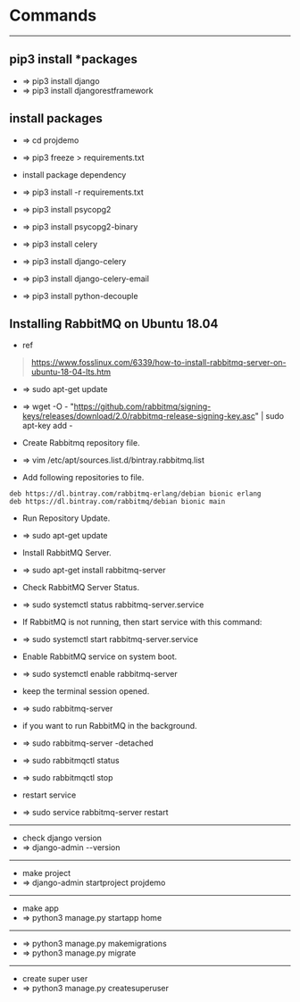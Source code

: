 # Commands
	

---
## pip3 install *packages
- => pip3 install django
- => pip3 install djangorestframework

## install packages
- => cd projdemo
- => pip3 freeze > requirements.txt
- install package dependency
- => pip3 install -r requirements.txt

- => pip3 install psycopg2
- => pip3 install psycopg2-binary

- => pip3 install celery
- => pip3 install django-celery
- => pip3 install django-celery-email

- => pip3 install python-decouple



## Installing RabbitMQ on Ubuntu 18.04
- ref
>https://www.fosslinux.com/6339/how-to-install-rabbitmq-server-on-ubuntu-18-04-lts.htm

- => sudo apt-get update
- => wget -O - "https://github.com/rabbitmq/signing-keys/releases/download/2.0/rabbitmq-release-signing-key.asc" | sudo apt-key add -

- Create Rabbitmq repository file.
- => vim /etc/apt/sources.list.d/bintray.rabbitmq.list

- Add following repositories to file.
```
deb https://dl.bintray.com/rabbitmq-erlang/debian bionic erlang
deb https://dl.bintray.com/rabbitmq/debian bionic main
```

- Run Repository Update.
- => sudo apt-get update

- Install RabbitMQ Server.
- => sudo apt-get install rabbitmq-server
- Check RabbitMQ Server Status.
- => sudo systemctl status rabbitmq-server.service
- If RabbitMQ is not running, then start service with this command:
- => sudo systemctl start rabbitmq-server.service
- Enable RabbitMQ service on system boot.
- => sudo systemctl enable rabbitmq-server


- keep the terminal session opened.
- => sudo rabbitmq-server

- if you want to run RabbitMQ in the background.
- => sudo rabbitmq-server -detached

- => sudo rabbitmqctl status
- => sudo rabbitmqctl stop

- restart service
- => sudo service rabbitmq-server restart






---
- check django version
- => django-admin --version


---
- make project
- => django-admin startproject projdemo

---
- make app
- => python3 manage.py startapp home


---
- => python3 manage.py makemigrations
- => python3 manage.py migrate


---
- create super user
- => python3 manage.py createsuperuser